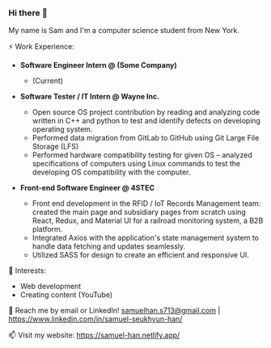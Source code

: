 ### Hi there 👋

My name is Sam and I'm a computer science student from New York.

⚡️ Work Experience:
- **Software Engineer Intern @ (Some Company)**
  - (Current)
- **Software Tester / IT Intern @ Wayne Inc.**
  - Open source OS project contribution by reading and analyzing code written in C++ and python to test and identify defects on developing operating system.
  - Performed data migration from GitLab to GitHub using Git Large File Storage (LFS)
  - Performed hardware compatibility testing for given OS – analyzed specifications of computers using Linux commands to test the developing OS compatibility with the computer.

- **Front-end Software Engineer @ 4STEC**
  - Front end development in the RFID / IoT Records Management team: created the main page and subsidiary pages from scratch using React, Redux, and Material UI for a railroad monitoring system, a B2B platform.
  - Integrated Axios with the application's state management system to handle data fetching and updates seamlessly.
  - Utilized SASS for design to create an efficient and responsive UI.

 🌱 Interests:
 - Web development
 - Creating content (YouTube)

💬 Reach me by email or LinkedIn! samuelhan.s713@gmail.com | https://www.linkedin.com/in/samuel-seukhyun-han/

📫 Visit my website: https://samuel-han.netlify.app/
